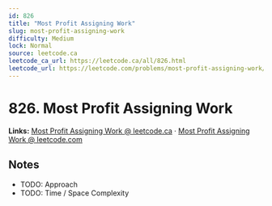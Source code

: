 ```yaml
--- 
id: 826
title: "Most Profit Assigning Work"
slug: most-profit-assigning-work
difficulty: Medium
lock: Normal
source: leetcode.ca
leetcode_ca_url: https://leetcode.ca/all/826.html
leetcode_url: https://leetcode.com/problems/most-profit-assigning-work/
---
```


# 826. Most Profit Assigning Work

**Links:** [Most Profit Assigning Work @ leetcode.ca](https://leetcode.ca/all/826.html) · [Most Profit Assigning Work @ leetcode.com](https://leetcode.com/problems/most-profit-assigning-work/)

## Notes
- TODO: Approach
- TODO: Time / Space Complexity
